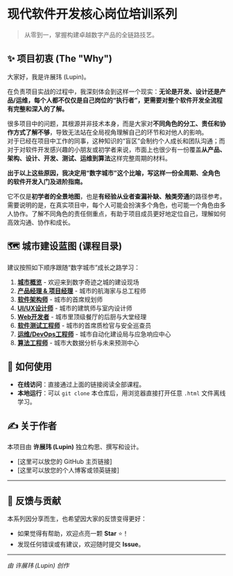 # 现代软件开发核心岗位培训系列

> 从零到一，掌握构建卓越数字产品的全链路技艺。

## ✨ 项目初衷 (The "Why")

大家好，我是许展玮 (Lupin)。

在负责项目实战的过程中，我深刻体会到这样一个现实：**无论是开发、设计还是产品/运维，每个人都不仅仅是自己岗位的“执行者”，更需要对整个软件开发全流程有完整和深入的了解。**

很多项目中的问题，其根源并非技术本身，而是大家对**不同角色的分工、责任和协作方式了解不够**，导致无法站在全局视角理解自己的环节和对他人的影响。  
对于已经在项目中工作的同事，这种知识的“盲区”会制约个人成长和团队沟通；而对于对软件开发感兴趣的小朋友或初学者来说，市面上也很少有一份覆盖**从产品、架构、设计、开发、测试、运维到算法**这样完整周期的材料。

**出于以上这些原因，我决定用“数字城市”这个比喻，写这样一份全周期、全角色的软件开发入门及进阶指南。**

它不仅是**初学者的全景地图**，也是**有经验从业者查漏补缺、触类旁通**的路径参考。  
需要说明的是，在真实项目中，每个人可能会扮演多个角色，也可能一个角色由多人协作。了解不同角色的责任侧重点，有助于项目成员更好地定位自己，理解如何高效沟通、协作和成长。

## 🗺️ 城市建设蓝图 (课程目录)

建议按照如下顺序跟随“数字城市”成长之路学习：

1.  **[城市概览](https://[你的GitHub用户名].github.io/[你的仓库名]/index.html)** - 欢迎来到数字奇迹之城的建设现场
2.  **[产品经理 & 项目经理](https://[你的GitHub用户名].github.io/[你的仓库名]/01_product_project_manager.html)** - 城市的航海家与总工程师
3.  **[软件架构师](https://[你的GitHub用户名].github.io/[你的仓库名]/02_software_architect.html)** - 城市的首席规划师
4.  **[UI/UX设计师](https://[你的GitHub用户名].github.io/[你的仓库名]/03_ui_ux_designer.html)** - 城市的建筑师与室内设计师
5.  **[Web开发者](https://[你的GitHub用户名].github.io/[你的仓库名]/04_web_developer.html)** - 城市里顶级餐厅的后厨与大堂经理
6.  **[软件测试工程师](https://[你的GitHub用户名].github.io/[你的仓库名]/05_software_tester.html)** - 城市的首席质检官与安全巡查员
7.  **[运维/DevOps工程师](https://[你的GitHub用户名].github.io/[你的仓库名]/06_devops_engineer.html)** - 城市自动化建设局与应急响应中心
8.  **[算法工程师](https://[你的GitHub用户名].github.io/[你的仓库名]/07_algorithm_engineer.html)** - 城市大数据分析与未来预测中心

## 🚀 如何使用

*   **在线访问**：直接通过上面的链接阅读全部课程。
*   **本地运行**：可以 `git clone` 本仓库后，用浏览器直接打开任意 `.html` 文件离线学习。

## ✍️ 关于作者

本项目由 **许展玮 (Lupin)** 独立构思、撰写和设计。

*   [这里可以放您的 GitHub 主页链接]
*   [这里可以放您的个人博客或领英链接]

---

## 🌟 反馈与贡献

本系列因分享而生，也希望因大家的反馈变得更好：

*   如果觉得有帮助，欢迎点亮一颗 **Star** ⭐！
*   发现任何错误或有建议，欢迎随时提交 **Issue**。

---

*由 许展玮 (Lupin) 创作*

